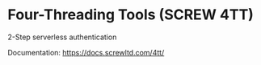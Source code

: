 # Four-Threading Tools (SCREW 4TT)
2-Step serverless authentication

Documentation: https://docs.screwltd.com/4tt/
